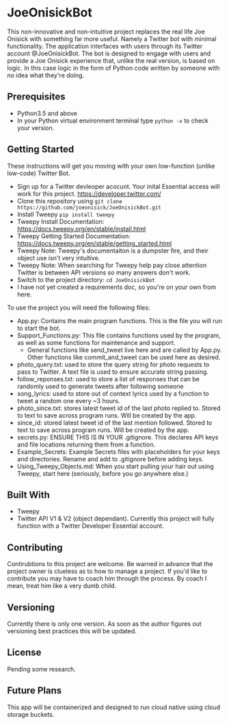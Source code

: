 # JoeOnisickBot
This non-innovative and non-intuitive project replaces the real life Joe Onisick with something far more useful. Namely a Twitter bot with minimal functionality. The application interfaces with users through its Twitter account @JoeOnisickBot. The bot is designed to engage with users and provide a Joe Onisick experience that, unlike the real version, is based on logic. In this case logic in the form of Python code written by someone with no idea what they're doing.

## Prerequisites

- Python3.5 and above
- In your Python virtual environment terminal type `python -v` to check your version.

## Getting Started

These instructions will get you moving with your own low-function (unlike low-code) Twitter Bot.
- Sign up for a Twitter devleoper acocunt. Your inital Essential access will work for this project. https://developer.twitter.com/
- Clone this repository using `git clone https://github.com/joeonisick/JoeOnisickBot.git`
- Install Tweepy `pip install tweepy`
- Tweepy Install Documentation: https://docs.tweepy.org/en/stable/install.html
- Tweepy Getting Started Documentation: https://docs.tweepy.org/en/stable/getting_started.html
- Tweepy Note: Tweepy's documentaiton is a dumpster fire, and their object use isn't very intuitive.
- Tweepy Note: When searching for Tweepy help pay close attention Twitter is between API versions so many answers don't work.
- Switch to the project directory: `cd JoeOnisickBot`
- I have not yet created a requirements doc, so you're on your own from here.

To use the project you will need the following files:
- App.py: Contains the main program functions. This is the file you will run to start the bot.
- Support_Functions.py: This file contains functions used by the program, as well as some functions for maintenance and support.
  - General functions like send_tweet live here and are called by App.py. Other functions like commit_and_tweet can be used here as desired.
- photo_query.txt:  used to store the query string for photo requests to pass to Twitter. A text file is used to ensure accurate string passing.
- follow_reponses.txt: used to store a list of responses that can be randomly used to generate tweets after following someone
- song_lyrics: used to store out of context lyrics used by a function to tweet a random one every ~3 hours.
- photo_since.txt:  stores latest tweet id of the last photo replied to. Stored to text to save across program runs. Will be created by the app.
- since_id: stored latest tweet id of the last mention followed. Stored to text to save across program runs. Will be created by the app.
- secrets.py: ENSURE THIS IS IN YOUR .gitignore. This declares API keys and file locations returning them from a function.
- Example_Secrets: Example Secrets files with placeholders for your keys and directories. Rename and add to .gitignore before adding keys.
- Using_Tweepy_Objects.md: When you start pulling your hair out using Tweepy, start here (seriously, before you go anywhere else.)

## Built With

- Tweepy
- Twitter API V1 & V2 (object dependant). Currently this project will fully function with a Twitter Developer Essential account.

## Contributing

Contirubtions to this project are welcome. Be warned in advance that the project owner is clueless as to how to manage a project. If you'd like to contribute you may have to coach him through the process. By coach I mean, treat him like a very dumb child.

## Versioning

Currently there is only one version. As soon as the author figures out versioning best practices this will be updated.

## License

Pending some research.

## Future Plans

This app will be containerized and designed to run cloud native using cloud storage buckets.


